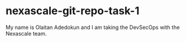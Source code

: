 # nexascale-git-repo-task-1

My name is Olaitan Adedokun and I am taking the DevSecOps with the Nexascale team.
